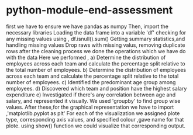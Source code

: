 # python-module-end-assessment
first we have to ensure we have pandas as numpy
Then, import the necessary libraries
Loading the data frame into a variable 'df'
checking for any missing values using , df.isnull().sum()
Getting summary statistics,and handling missing values
Drop raws with missing valus, removing duplicate rows
after the cleaning process we done the operations which we have do with the data
Here we performed ,
a) Determine the distribution of employees across each team and calculate the percentage split relative to the total number of employees. 
b) Determine the distribution of employees across each team and calculate the percentage split relative to the total number of employees. 
c) Identified the predominant age group among employees.
d) Discovered which team and position have the highest salary expenditure
e) Investigated if there's any correlation between age and salary, and represented it visually.
We used 'groupby' to find group wise values. 
After these,for the graphical representation we have to import ,'matplotlib.pyplot as plt'
For each of the visualization we assigned plote type, corresponding axis values, and specified colour ,gave name for that plote.
using show() function we could visualize that corresponding output.
